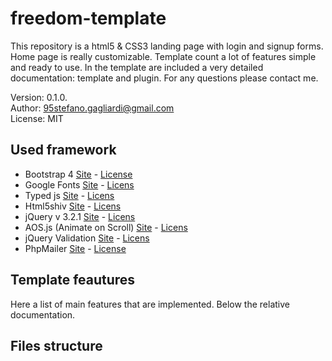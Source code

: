 # freedom-template
This repository is a html5 & CSS3 landing page with login and signup forms. Home page is really customizable. Template count a lot of features simple and ready to use. In the template are included a very detailed documentation: template and plugin. For any questions please contact me.

Version: 0.1.0.</br>
Author: 95stefano.gagliardi@gmail.com</br>
License: MIT

## Used framework

- Bootstrap 4 [Site](https://v4-alpha.getbootstrap.com/) - [License](https://github.com/twbs/bootstrap/blob/master/LICENSE)
- Google Fonts [Site](https://fonts.google.com/) - [Licens](https://fonts.google.com/attribution)
- Typed js [Site](http://www.mattboldt.com/demos/typed-js/) - [Licens](https://github.com/mattboldt/typed.js/blob/master/LICENSE.txt)
- Html5shiv [Site](https://github.com/aFarkas/html5shiv) - [Licens](https://github.com/aFarkas/html5shiv/blob/master/MIT%20and%20GPL2%20licenses.md)
- jQuery v 3.2.1 [Site](https://jquery.com/) - [Licens](https://jquery.org/license/)
- AOS.js (Animate on Scroll) [Site](https://michalsnik.github.io/aos/) - [Licens](https://github.com/michalsnik/aos/blob/master/LICENSE)
- jQuery Validation [Site](https://jqueryvalidation.org/) - [Licens](https://github.com/jquery-validation/jquery-validation/blob/master/LICENSE.md)
- PhpMailer [Site](https://github.com/PHPMailer/PHPMailer) - [License](https://github.com/PHPMailer/PHPMailer/blob/master/LICENSE)

## Template feautures

Here a list of main features that are implemented. Below the relative documentation.

## Files structure
